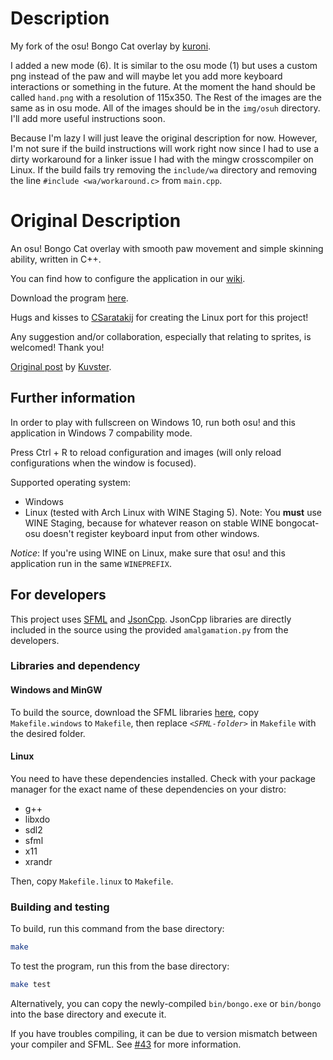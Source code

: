 # Description
My fork of the osu! Bongo Cat overlay by [kuroni](https://github.com/kuroni).

I added a new mode (6). It is similar to the osu mode (1) but uses a custom png instead of the paw and will maybe let you add more keyboard interactions or something in the future. At the moment the hand should be called `hand.png` with a resolution of 115x350. The Rest of the images are the same as in osu mode. All of the images should be in the `img/osuh` directory. I'll add more useful instructions soon.

Because I'm lazy I will just leave the original description for now. However, I'm not sure if the build instructions will work right now since I had to use a dirty workaround for a linker issue I had with the mingw crosscompiler on Linux. If the build fails try removing the `include/wa` directory and removing the line `#include <wa/workaround.c>` from `main.cpp`.

# Original Description
An osu! Bongo Cat overlay with smooth paw movement and simple skinning ability, written in C++.

You can find how to configure the application in our [wiki](https://github.com/kuroni/bongocat-osu/wiki/Settings).

Download the program [here](https://github.com/kuroni/bongocat-osu/releases).

Hugs and kisses to [CSaratakij](https://github.com/CSaratakij) for creating the Linux port for this project!

Any suggestion and/or collaboration, especially that relating to sprites, is welcomed! Thank you!

[Original post](https://www.reddit.com/r/osugame/comments/9hrkte/i_know_bongo_cat_is_getting_old_but_heres_a_nicer/) by [Kuvster](https://github.com/Kuvster).

## Further information
In order to play with fullscreen on Windows 10, run both osu! and this application in Windows 7 compability mode.

Press Ctrl + R to reload configuration and images (will only reload configurations when the window is focused).

Supported operating system:
* Windows
* Linux (tested with Arch Linux with WINE Staging 5). Note: You **must** use WINE Staging, because for whatever reason on stable WINE bongocat-osu doesn't register keyboard input from other windows.

_Notice_: If you're using WINE on Linux, make sure that osu! and this application run in the same `WINEPREFIX`.

## For developers
This project uses [SFML](https://www.sfml-dev.org/index.php) and [JsonCpp](https://github.com/open-source-parsers/jsoncpp). JsonCpp libraries are directly included in the source using the provided `amalgamation.py` from the developers.

### Libraries and dependency

#### Windows and MinGW
To build the source, download the SFML libraries [here](https://www.sfml-dev.org/index.php), copy `Makefile.windows` to `Makefile`, then replace *`<SFML-folder>`* in `Makefile` with the desired folder.

#### Linux
You need to have these dependencies installed. Check with your package manager for the exact name of these dependencies on your distro:
- g++
- libxdo
- sdl2
- sfml
- x11
- xrandr

Then, copy `Makefile.linux` to `Makefile`.

### Building and testing
To build, run this command from the base directory:

```sh
make
```

To test the program, run this from the base directory:

```sh
make test
```

Alternatively, you can copy the newly-compiled `bin/bongo.exe` or `bin/bongo` into the base directory and execute it.

If you have troubles compiling, it can be due to version mismatch between your compiler and SFML. See [#43](https://github.com/kuroni/bongocat-osu/issues/43) for more information.

